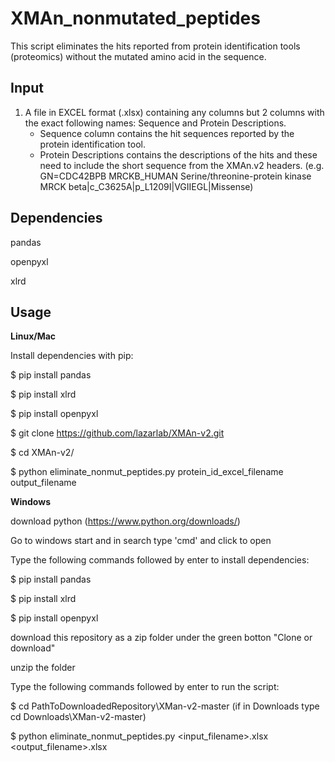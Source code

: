 # XMAn_nonmutated_peptides
This script eliminates the hits reported from protein identification tools (proteomics) without the mutated amino acid in the sequence.

## **Input**

1. A file in EXCEL format (.xlsx) containing any columns but 2 columns with the exact following names: Sequence and Protein Descriptions. 
   - Sequence column contains the hit sequences reported by the protein identification tool.
   - Protein Descriptions contains the descriptions of the hits and these need to include the short sequence from the XMAn.v2 headers. (e.g. GN=CDC42BPB MRCKB_HUMAN Serine/threonine-protein kinase MRCK beta|c_C3625A|p_L1209I|VGIIEGL|Missense)
   
## **Dependencies**

pandas

openpyxl

xlrd

## **Usage**


**Linux/Mac**

Install dependencies with pip:

$ pip install pandas

$ pip install xlrd

$ pip install openpyxl

$ git clone https://github.com/lazarlab/XMAn-v2.git

$ cd XMAn-v2/

$ python eliminate_nonmut_peptides.py protein_id_excel_filename output_filename

**Windows**

download python (https://www.python.org/downloads/)

Go to windows start and in search type 'cmd' and click to open

Type the following commands followed by enter to install dependencies:

$ pip install pandas

$ pip install xlrd

$ pip install openpyxl

download this repository as a zip folder under the green botton "Clone or download"

unzip the folder

Type the following commands followed by enter to run the script:

$ cd PathToDownloadedRepository\XMan-v2-master (if in Downloads type cd Downloads\XMan-v2-master)

$ python eliminate_nonmut_peptides.py <input_filename>.xlsx <output_filename>.xlsx
